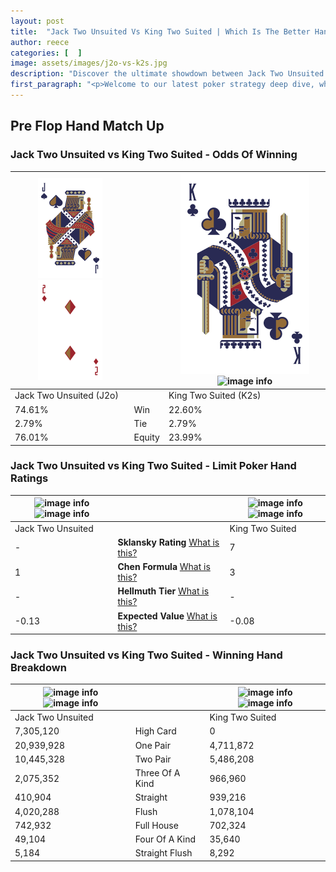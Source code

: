 ```yaml
---
layout: post
title:  "Jack Two Unsuited Vs King Two Suited | Which Is The Better Hand In Poker? A Complete Guide"
author: reece
categories: [  ]
image: assets/images/j2o-vs-k2s.jpg
description: "Discover the ultimate showdown between Jack Two Unsuited and King Two Suited in poker! Uncover the odds, strategies, and scenarios where one hand triumphs over the other. Get ready to up your poker game with this thrilling analysis."
first_paragraph: "<p>Welcome to our latest poker strategy deep dive, where we're pitting two distinct hands against each other in a high-stakes showdown: Jack Two Unsuited vs King Two Suited.</p><p>In the dynamic world of poker, every decision counts, and knowing which hand holds the upper hand is key to your success at the table.</p><p>In this article, we'll dissect these two hands, explore the scenarios where one dominates the other, and equip you with the knowledge to make strategic choices that can tip the odds in your favor.</p><p>Get ready to unravel the intriguing dynamics of these poker hands and elevate your game to new heights.</p>"
---
```




[comment]: # (sp0)

## Pre Flop Hand Match Up

<div class="table hand-ratings" markdown="1"> 



### Jack Two Unsuited vs King Two Suited - Odds Of Winning


    
| ![image info](assets/images/hand1/j.png) ![image info](assets/images/hand1/2o.png) |  | ![image info](assets/images/hand2/k.png) ![image info](assets/images/hand2/2s.png) |
| -------- | -------- | -------- |
| Jack Two Unsuited (J2o) |  | King Two Suited (K2s) |
| 74.61% | Win | 22.60% |
| 2.79% | Tie | 2.79% |
| 76.01% | Equity | 23.99% |




[comment]: # (sp1)



### Jack Two Unsuited vs King Two Suited - Limit Poker Hand Ratings


    
| ![image info](https://www.riverpairs.com/assets/images/hand1/j.png) ![image info](https://www.riverpairs.com/assets/images/hand1/2o.png) |  | ![image info](https://www.riverpairs.com/assets/images/hand2/k.png) ![image info](https://www.riverpairs.com/assets/images/hand2/2s.png) |
| -------- | -------- | -------- |
| Jack Two Unsuited |  | King Two Suited |
| - | **Sklansky Rating** [What is this?](/sklansky-rating-explained) | 7 |
| 1 | **Chen Formula** [What is this?](/chen-formula-explained) | 3 |
| - | **Hellmuth Tier** [What is this?](/Hellmuth-tier-explained) | - |
| -0.13 | **Expected Value** [What is this?](/expected-value-explained) | -0.08 |




[comment]: # (sp2)



### Jack Two Unsuited vs King Two Suited - Winning Hand Breakdown


    
| ![image info](https://www.riverpairs.com/assets/images/hand1/j.png) ![image info](https://www.riverpairs.com/assets/images/hand1/2o.png) |  | ![image info](https://www.riverpairs.com/assets/images/hand2/k.png) ![image info](https://www.riverpairs.com/assets/images/hand2/2s.png) |
| -------- | -------- | -------- |
| Jack Two Unsuited |  | King Two Suited |
| 7,305,120 | High Card | 0 |
| 20,939,928 | One Pair | 4,711,872 |
| 10,445,328 | Two Pair | 5,486,208 |
| 2,075,352 | Three Of A Kind | 966,960 |
| 410,904 | Straight | 939,216 |
| 4,020,288 | Flush | 1,078,104 |
| 742,932 | Full House | 702,324 |
| 49,104 | Four Of A Kind | 35,640 |
| 5,184 | Straight Flush | 8,292 |




[comment]: # (sp3)



</div>

[comment]: # (sp4)



[comment]: # (sp5)

